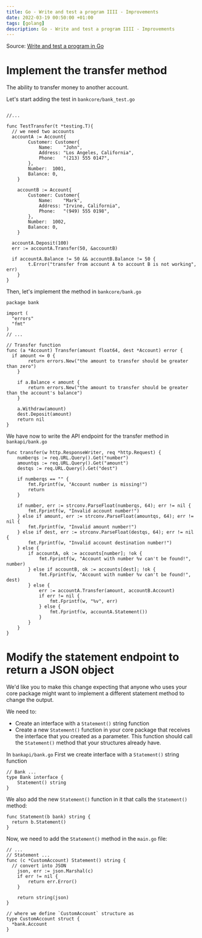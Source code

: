 ```yaml
---
title: Go - Write and test a program IIII - Improvements
date: 2022-03-19 00:50:00 +01:00
tags: [golang]
description: Go - Write and test a program IIII - Improvements
---
```


Source: [Write and test a program in Go](https://docs.microsoft.com/en-us/learn/modules/go-write-test-program/)

# Implement the transfer method

The ability to transfer money to another account.

Let's start adding the test in `bankcore/bank_test.go`

```golang

//...

func TestTransfer(t *testing.T){
  // we need two accounts
  accountA := Account{
		Customer: Customer{
			Name:    "John",
			Address: "Los Angeles, California",
			Phone:   "(213) 555 0147",
		},
		Number:  1001,
		Balance: 0,
	}

	accountB := Account{
		Customer: Customer{
			Name:    "Mark",
			Address: "Irvine, California",
			Phone:   "(949) 555 0198",
		},
		Number:  1002,
		Balance: 0,
	}

  accountA.Deposit(100)
  err := accountA.Transfer(50, &accountB)

  if accountA.Balance != 50 && accountB.Balance != 50 {
		t.Error("transfer from account A to account B is not working", err)
	}
}
```

Then, let's implement the method in `bankcore/bank.go`

```golang
package bank

import (
  "errors"
  "fmt"
)
// ...

// Transfer function
func (a *Account) Transfer(amount float64, dest *Account) error {
  if amount <= 0 {
		return errors.New("the amount to transfer should be greater than zero")
	}

	if a.Balance < amount {
		return errors.New("the amount to transfer should be greater than the account's balance")
	}

	a.Withdraw(amount)
	dest.Deposit(amount)
	return nil
}
```

We have now to write the API endpoint for the transfer method in `bankapi/bank.go`
```golang
func transfer(w http.ResponseWriter, req *http.Request) {
	numberqs := req.URL.Query().Get("number")
	amountqs := req.URL.Query().Get("amount")
	destqs := req.URL.Query().Get("dest")

	if numberqs == "" {
		fmt.Fprintf(w, "Account number is missing!")
		return
	}

	if number, err := strconv.ParseFloat(numberqs, 64); err != nil {
		fmt.Fprintf(w, "Invalid account number!")
	} else if amount, err := strconv.ParseFloat(amountqs, 64); err != nil {
		fmt.Fprintf(w, "Invalid amount number!")
	} else if dest, err := strconv.ParseFloat(destqs, 64); err != nil {
		fmt.Fprintf(w, "Invalid account destination number!")
	} else {
		if accountA, ok := accounts[number]; !ok {
			fmt.Fprintf(w, "Account with number %v can't be found!", number)
		} else if accountB, ok := accounts[dest]; !ok {
			fmt.Fprintf(w, "Account with number %v can't be found!", dest)
		} else {
			err := accountA.Transfer(amount, accountB.Account)
			if err != nil {
				fmt.Fprintf(w, "%v", err)
			} else {
				fmt.Fprintf(w, accountA.Statement())
			}
		}
	}
}
```

# Modify the statement endpoint to return a JSON object

We'd like you to make this change expecting that anyone who uses your core package might want to implement a different statement method to change the output.

We need to:
- Create an interface with a `Statement()` string function
- Create a new `Statement()` function in your core package that receives the interface that you created as a parameter. This function should call the `Statement()` method that your structures already have.

In `bankapi/bank.go`
First we create interface with a `Statement()` string function
```golang
// Bank ...
type Bank interface {
	Statement() string
}
```

We also add the new `Statement()` function in it that calls the `Statement()` method:
```golang
func Statement(b bank) string {
  return b.Statement()
}
```

Now, we need to add the `Statement()` method in the `main.go` file:
```golang
// ...
// Statement ...
func (c *CustomAccount) Statement() string {
  // convert into JSON
	json, err := json.Marshal(c)
	if err != nil {
		return err.Error()
	}

	return string(json)
}

// where we define `CustomAccount` structure as
type CustomAccount struct {
  *bank.Account
}
```




